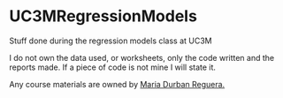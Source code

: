 # UC3MRegressionModels
Stuff done during the regression models class at UC3M

I do not own the data used, or worksheets, only the code written and the reports made. If a piece of code is not mine I will state it.

Any course materials are owned by [Maria Durban Reguera.](https://www.uc3m.es/ss/Satellite/UC3MInstitucional/es/Detalle/Organismo_C/1371212451734/1371206548154/Maria_Luz_Durban_Reguera)
